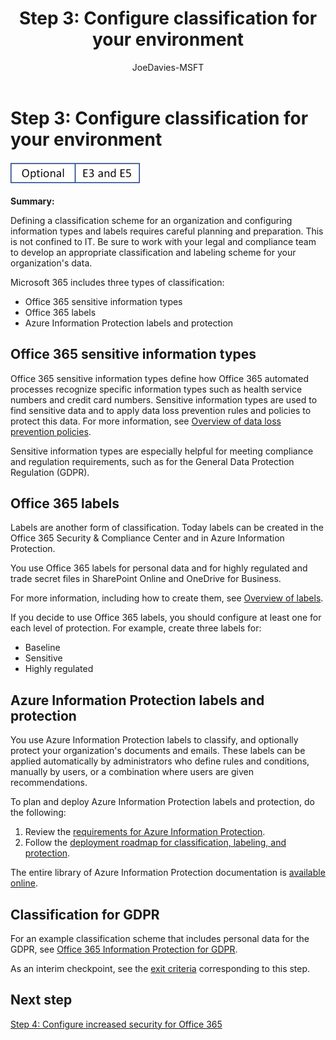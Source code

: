﻿---
title: "Step 3: Configure classification for your environment"
ms.author: josephd
author: JoeDavies-MSFT
manager: laurawi
ms.date: 12/15/2017
ms.audience: ITPro
ms.topic: article
ms.service: o365-solutions
localization_priority: Normal
ms.collection: Ent_O365
ms.custom:
- Strat_O365_Enterprise
description: ""
---

# Step 3: Configure classification for your environment

![This step is optional and applies to both the E3 and E5 versions of Microsoft 365 Enterprise](./media/banners/Banner-Optional-BothSKUs.png)

**Summary:** 

Defining a classification scheme for an organization and configuring information types and labels requires careful planning and preparation. This is not confined to IT. Be sure to work with your legal and compliance team to develop an appropriate classification and labeling scheme for your organization's data.

Microsoft 365 includes three types of classification:

- Office 365 sensitive information types
- Office 365 labels
- Azure Information Protection labels and protection

## Office 365 sensitive information types

Office 365 sensitive information types define how Office 365 automated processes recognize specific information types such as health service numbers and credit card numbers. Sensitive information types are used to find sensitive data and to apply data loss prevention rules and policies to protect this data. For more information, see [Overview of data loss prevention policies](https://support.office.com/article/overview-of-data-loss-prevention-policies-1966b2a7-d1e2-4d92-ab61-42efbb137f5e).

Sensitive information types are especially helpful for meeting compliance and regulation requirements, such as for the General Data Protection Regulation (GDPR).

## Office 365 labels
Labels are another form of classification. Today labels can be created in the Office 365 Security & Compliance Center and in Azure Information Protection. 

You use Office 365 labels for personal data and for highly regulated and trade secret files in SharePoint Online and OneDrive for Business.

For more information, including how to create them, see [Overview of labels](https://support.office.com/article/overview-of-labels-af398293-c69d-465e-a249-d74561552d30).

If you decide to use Office 365 labels, you should configure at least one for each level of protection. For example, create three labels for:

- Baseline
- Sensitive
- Highly regulated

## Azure Information Protection labels and protection

You use Azure Information Protection labels to classify, and optionally protect your organization's documents and emails. These labels can be applied automatically by administrators who define rules and conditions, manually by users, or a combination where users are given recommendations.

To plan and deploy Azure Information Protection labels and protection, do the following:

1. Review the [requirements for Azure Information Protection](https://docs.microsoft.com/information-protection/get-started/requirements).
2. Follow the [deployment roadmap for classification, labeling, and protection](https://docs.microsoft.com/information-protection/plan-design/deployment-roadmap#deployment-roadmap-for-classification-labeling-and-protection).

The entire library of Azure Information Protection documentation is [available online](https://docs.microsoft.com/information-protection/).

## Classification for GDPR

For an example classification scheme that includes personal data for the GDPR, see [Office 365 Information Protection for GDPR](https://docs.microsoft.com/office365/enterprise/office-365-information-protection-for-gdpr).

As an interim checkpoint, see the [exit criteria](infoprotect-exit-criteria.md#crit-infoprotect-step3) corresponding to this step.

## Next step

[Step 4: Configure increased security for Office 365](infoprotect-configure-increased-security-office-365.md)
